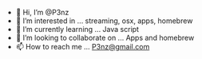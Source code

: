 - 👋 Hi, I’m @P3nz
- 👀 I’m interested in ... streaming, osx, apps, homebrew 
- 🌱 I’m currently learning ... Java script
- 💞️ I’m looking to collaborate on ... Apps and homebrew
- 📫 How to reach me ... P3nz@gmail.com
